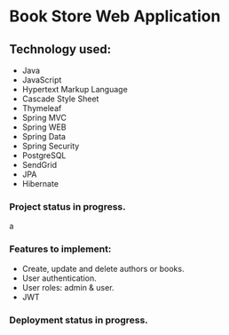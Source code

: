 # Book Store Web Application

## Technology used:

- Java
- JavaScript
- Hypertext Markup Language
- Cascade Style Sheet
- Thymeleaf
- Spring MVC
- Spring WEB
- Spring Data
- Spring Security
- PostgreSQL
- SendGrid
- JPA
- Hibernate 


### Project status in progress.
a
### Features to implement:

- Create, update and delete authors or books.
- User authentication.
- User roles: admin & user.
- JWT


### Deployment status in progress.
